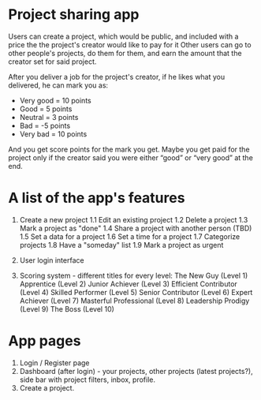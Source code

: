 # Project sharing app
Users can create a project, which would be public, and included with a price the the project's
creator would like to pay for it
Other users can go to other people's projects, do them for them, and earn the amount that the
creator set for said project.

After you deliver a job for the project's creator, if he likes what you delivered,
he can mark you as:
* Very good = 10 points
* Good = 5 points
* Neutral = 3 points
* Bad = -5 points
* Very bad = 10 points

And you get score points for the mark you get.
Maybe you get paid for the project only if the creator said you were either “good” or “very good” at the end.
# A list of the app's features
1. Create a new project
1.1 Edit an existing project
1.2 Delete a project
1.3 Mark a project as "done"
1.4 Share a project with another person (TBD)
1.5 Set a data for a project
1.6 Set a time for a project
1.7 Categorize projects
1.8 Have a "someday" list
1.9 Mark a project as urgent

2. User login interface

3. Scoring system - different titles for every level:
The New Guy (Level 1)
Apprentice (Level 2)
Junior Achiever (Level 3)
Efficient Contributor (Level 4)
Skilled Performer (Level 5)
Senior Contributor (Level 6)
Expert Achiever (Level 7)
Masterful Professional (Level 8)
Leadership Prodigy (Level 9)
The Boss (Level 10)

# App pages
1. Login / Register page
2. Dashboard (after login) - your projects, other projects (latest projects?), side bar with project filters, inbox, profile.
3. Create a project.